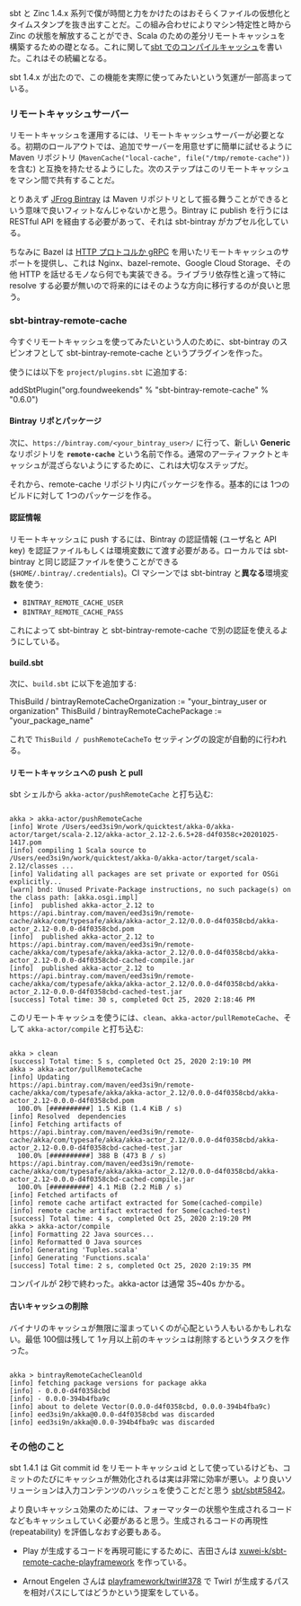 sbt と Zinc 1.4.x 系列で僕が時間と力をかけたのはおそらくファイルの仮想化とタイムスタンプを抜き出すことだ。この組み合わせによりマシン特定性と時から Zinc の状態を解放することができ、Scala のための差分リモートキャッシュを構築するための礎となる。これに関して[sbt でのコンパイルキャッシュ](https://eed3si9n.com/ja/cached-compilation-for-sbt)を書いた。これはその続編となる。

sbt 1.4.x が出たので、この機能を実際に使ってみたいという気運が一部高まっている。

### リモートキャッシュサーバー

リモートキャッシュを運用するには、リモートキャッシュサーバーが必要となる。初期のロールアウトでは、追加でサーバーを用意せずに簡単に試せるように Maven リポジトリ (`MavenCache("local-cache", file("/tmp/remote-cache"))` を含む) と互換を持たせるようにした。次のステップはこのリモートキャッシュをマシン間で共有することだ。

とりあえず [JFrog Bintray](https://bintray.com/) は Maven リポジトリとして振る舞うことができるという意味で良いフィットなんじゃないかと思う。Bintray に publish を行うには RESTful API を経由する必要があって、それは sbt-bintray がカプセル化している。

ちなみに Bazel は [HTTP プロトコルか gRPC][1] を用いたリモートキャッシュのサポートを提供し、これは Nginx、bazel-remote、Google Cloud Storage、その他 HTTP を話せるモノなら何でも実装できる。ライブラリ依存性と違って特に resolve する必要が無いので将来的にはそのような方向に移行するのが良いと思う。

### sbt-bintray-remote-cache

今すぐリモートキャッシュを使ってみたいという人のために、sbt-bintray のスピンオフとして sbt-bintray-remote-cache というプラグインを作った。

使うには以下を `project/plugins.sbt` に追加する:

<scala>
addSbtPlugin("org.foundweekends" % "sbt-bintray-remote-cache" % "0.6.0")
</scala>

#### Bintray リポとパッケージ

次に、`https://bintray.com/<your_bintray_user>/` に行って、新しい **Generic** なリポジトリを **`remote-cache`** という名前で作る。通常のアーティファクトとキャッシュが混ざらないようにするために、これは大切なステップだ。

それから、remote-cache リポジトリ内にパッケージを作る。基本的には 1つのビルドに対して 1つのパッケージを作る。

#### 認証情報

リモートキャッシュに push するには、Bintray の認証情報 (ユーザ名と API key) を認証ファイルもしくは環境変数にて渡す必要がある。ローカルでは sbt-bintray と同じ認証ファイルを使うことができる (`$HOME/.bintray/.credentials`)。CI マシーンでは sbt-bintray と**異なる**環境変数を使う:

- `BINTRAY_REMOTE_CACHE_USER` 
- `BINTRAY_REMOTE_CACHE_PASS`

これによって sbt-bintray と sbt-bintray-remote-cache で別の認証を使えるようにしている。

#### build.sbt

次に、`build.sbt` に以下を追加する:

<scala>
ThisBuild / bintrayRemoteCacheOrganization := "your_bintray_user or organization"
ThisBuild / bintrayRemoteCachePackage := "your_package_name"
</scala>

これで `ThisBuild / pushRemoteCacheTo` セッティングの設定が自動的に行われる。

#### リモートキャッシュへの push と pull

sbt シェルから `akka-actor/pushRemoteCache` と打ち込む:

<code>
akka > akka-actor/pushRemoteCache
[info] Wrote /Users/eed3si9n/work/quicktest/akka-0/akka-actor/target/scala-2.12/akka-actor_2.12-2.6.5+28-d4f0358c+20201025-1417.pom
[info] compiling 1 Scala source to /Users/eed3si9n/work/quicktest/akka-0/akka-actor/target/scala-2.12/classes ...
[info] Validating all packages are set private or exported for OSGi explicitly...
[warn] bnd: Unused Private-Package instructions, no such package(s) on the class path: [akka.osgi.impl]
[info]  published akka-actor_2.12 to https://api.bintray.com/maven/eed3si9n/remote-cache/akka/com/typesafe/akka/akka-actor_2.12/0.0.0-d4f0358cbd/akka-actor_2.12-0.0.0-d4f0358cbd.pom
[info]  published akka-actor_2.12 to https://api.bintray.com/maven/eed3si9n/remote-cache/akka/com/typesafe/akka/akka-actor_2.12/0.0.0-d4f0358cbd/akka-actor_2.12-0.0.0-d4f0358cbd-cached-compile.jar
[info]  published akka-actor_2.12 to https://api.bintray.com/maven/eed3si9n/remote-cache/akka/com/typesafe/akka/akka-actor_2.12/0.0.0-d4f0358cbd/akka-actor_2.12-0.0.0-d4f0358cbd-cached-test.jar
[success] Total time: 30 s, completed Oct 25, 2020 2:18:46 PM
</code>

このリモートキャッシュを使うには、`clean`、`akka-actor/pullRemoteCache`、そして `akka-actor/compile` と打ち込む:

<code>
akka > clean
[success] Total time: 5 s, completed Oct 25, 2020 2:19:10 PM
akka > akka-actor/pullRemoteCache
[info] Updating
https://api.bintray.com/maven/eed3si9n/remote-cache/akka/com/typesafe/akka/akka-actor_2.12/0.0.0-d4f0358cbd/akka-actor_2.12-0.0.0-d4f0358cbd.pom
  100.0% [##########] 1.5 KiB (1.4 KiB / s)
[info] Resolved  dependencies
[info] Fetching artifacts of
https://api.bintray.com/maven/eed3si9n/remote-cache/akka/com/typesafe/akka/akka-actor_2.12/0.0.0-d4f0358cbd/akka-actor_2.12-0.0.0-d4f0358cbd-cached-test.jar
  100.0% [##########] 388 B (473 B / s)
https://api.bintray.com/maven/eed3si9n/remote-cache/akka/com/typesafe/akka/akka-actor_2.12/0.0.0-d4f0358cbd/akka-actor_2.12-0.0.0-d4f0358cbd-cached-compile.jar
  100.0% [##########] 4.1 MiB (2.2 MiB / s)
[info] Fetched artifacts of
[info] remote cache artifact extracted for Some(cached-compile)
[info] remote cache artifact extracted for Some(cached-test)
[success] Total time: 4 s, completed Oct 25, 2020 2:19:20 PM
akka > akka-actor/compile
[info] Formatting 22 Java sources...
[info] Reformatted 0 Java sources
[info] Generating 'Tuples.scala'
[info] Generating 'Functions.scala'
[success] Total time: 2 s, completed Oct 25, 2020 2:19:35 PM
</code>

コンパイルが 2秒で終わった。akka-actor は通常 35~40s かかる。

#### 古いキャッシュの削除

バイナリのキャッシュが無限に溜まっていくのが心配という人もいるかもしれない。最低 100個は残して 1ヶ月以上前のキャッシュは削除するというタスクを作った。

<code>
akka > bintrayRemoteCacheCleanOld
[info] fetching package versions for package akka
[info] - 0.0.0-d4f0358cbd
[info] - 0.0.0-394b4fba9c
[info] about to delete Vector(0.0.0-d4f0358cbd, 0.0.0-394b4fba9c)
[info] eed3si9n/akka@0.0.0-d4f0358cbd was discarded
[info] eed3si9n/akka@0.0.0-394b4fba9c was discarded
</code>

### その他のこと

sbt 1.4.1 は Git commit id をリモートキャッシュid として使っているけども、コミットのたびにキャッシュが無効化されるは実は非常に効率が悪い。より良いソリューションは入力コンテンツのハッシュを使うことだと思う [sbt/sbt#5842](https://github.com/sbt/sbt/issues/5842)。

より良いキャッシュ効果のためには、フォーマッターの状態や生成されるコードなどもキャッシュしていく必要があると思う。生成されるコードの再現性 (repeatability) を評価しなおす必要もある。

- Play が生成するコードを再現可能にするために、吉田さんは [xuwei-k/sbt-remote-cache-playframework](https://github.com/xuwei-k/sbt-remote-cache-playframework) を作っている。
- Arnout Engelen さんは [playframework/twirl#378](https://github.com/playframework/twirl/pull/378) で Twirl が生成するパスを相対パスにしてはどうかという提案をしている。

  [1]: https://docs.bazel.build/versions/2.0.0/remote-caching.html
